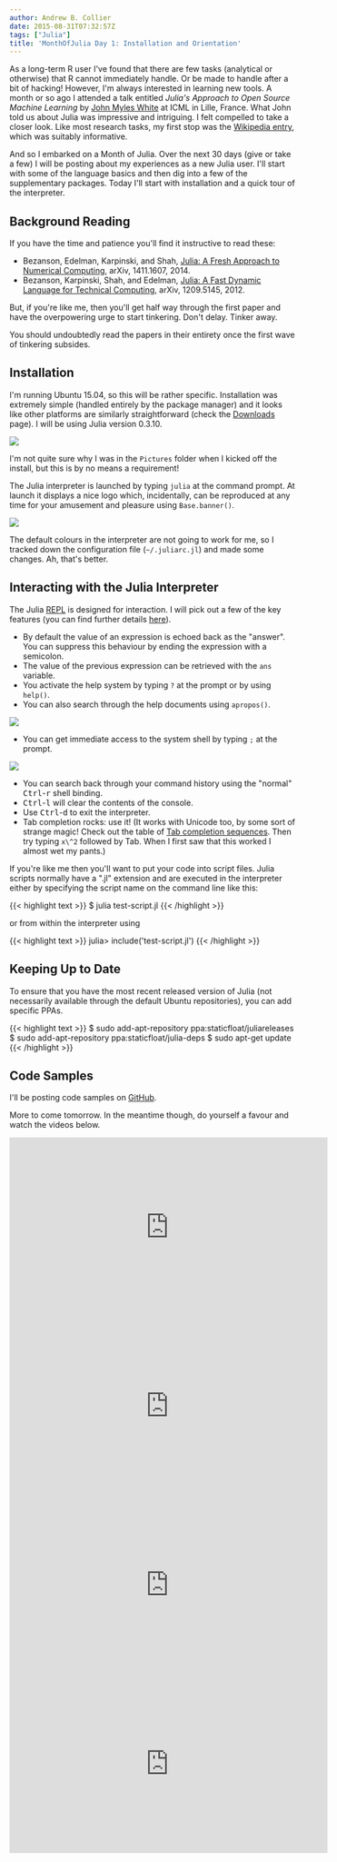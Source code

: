 ```yaml
---
author: Andrew B. Collier
date: 2015-08-31T07:32:57Z
tags: ["Julia"]
title: 'MonthOfJulia Day 1: Installation and Orientation'
---
```


<!--more-->

As a long-term R user I've found that there are few tasks (analytical or otherwise) that R cannot immediately handle. Or be made to handle after a bit of hacking! However, I'm always interested in learning new tools. A month or so ago I attended a talk entitled _Julia's Approach to Open Source Machine Learning_ by [John Myles White](https://twitter.com/johnmyleswhite) at ICML in Lille, France. What John told us about Julia was impressive and intriguing. I felt compelled to take a closer look. Like most research tasks, my first stop was the [Wikipedia entry](https://en.wikipedia.org/wiki/Julia_(programming_language)), which was suitably informative.

And so I embarked on a Month of Julia. Over the next 30 days (give or take a few) I will be posting about my experiences as a new Julia user. I'll start with some of the language basics and then dig into a few of the supplementary packages. Today I'll start with installation and a quick tour of the interpreter.

## Background Reading

If you have the time and patience you'll find it instructive to read these:

* Bezanson, Edelman, Karpinski, and Shah, [Julia: A Fresh Approach to Numerical Computing](http://arxiv.org/abs/1411.1607), arXiv, 1411.1607, 2014. 
* Bezanson, Karpinski, Shah, and Edelman, [Julia: A Fast Dynamic Language for Technical Computing](http://arxiv.org/abs/1209.5145), arXiv, 1209.5145, 2012.

But, if you're like me, then you'll get half way through the first paper and have the overpowering urge to start tinkering. Don't delay. Tinker away.

You should undoubtedly read the papers in their entirety once the first wave of tinkering subsides.

## Installation

I'm running Ubuntu 15.04, so this will be rather specific. Installation was extremely simple (handled entirely by the package manager) and it looks like other platforms are similarly straightforward (check the [Downloads](http://julialang.org/downloads/) page). I will be using Julia version 0.3.10.

<img src="/img/2015/08/julia-install.png" >

I'm not quite sure why I was in the `Pictures` folder when I kicked off the install, but this is by no means a requirement!

The Julia interpreter is launched by typing `julia` at the command prompt. At launch it displays a nice logo which, incidentally, can be reproduced at any time for your amusement and pleasure using `Base.banner()`.

<img src="/img/2015/08/julia-default-terminal.png" >

The default colours in the interpreter are not going to work for me, so I tracked down the configuration file (`~/.juliarc.jl`) and made some changes. Ah, that's better.

## Interacting with the Julia Interpreter

The Julia [REPL](https://en.wikipedia.org/wiki/Read%E2%80%93eval%E2%80%93print_loop) is designed for interaction. I will pick out a few of the key features (you can find further details [here](http://docs.julialang.org/en/stable/manual/interacting-with-julia/)).

* By default the value of an expression is echoed back as the "answer". You can suppress this behaviour by ending the expression with a semicolon. 
* The value of the previous expression can be retrieved with the `ans` variable. 
* You activate the help system by typing `?` at the prompt or by using `help()`. 
* You can also search through the help documents using `apropos()`.

<img src="/img/2015/08/julia-help-system.png" >

* You can get immediate access to the system shell by typing `;` at the prompt.

<img src="/img/2015/08/julia-command-shell.png" >

* You can search back through your command history using the "normal" <kbd>Ctrl</kbd>-<kbd>r</kbd> shell binding. 
* <kbd>Ctrl</kbd>-<kbd>l</kbd> will clear the contents of the console. 
* Use <kbd>Ctrl</kbd>-<kbd>d</kbd> to exit the interpreter. 
* Tab completion rocks: use it! (It works with Unicode too, by some sort of strange magic! Check out the table of [Tab completion sequences](http://docs.julialang.org/en/stable/manual/unicode-input/). Then try typing `x\^2` followed by Tab. When I first saw that this worked I almost wet my pants.)

If you're like me then you'll want to put your code into script files. Julia scripts normally have a ".jl" extension and are executed in the interpreter either by specifying the script name on the command line like this:

{{< highlight text >}}
$ julia test-script.jl
{{< /highlight >}}

or from within the interpreter using

{{< highlight text >}}
julia> include('test-script.jl')
{{< /highlight >}}

## Keeping Up to Date

To ensure that you have the most recent released version of Julia (not necessarily available through the default Ubuntu repositories), you can add specific PPAs.

{{< highlight text >}}
$ sudo add-apt-repository ppa:staticfloat/juliareleases
$ sudo add-apt-repository ppa:staticfloat/julia-deps
$ sudo apt-get update
{{< /highlight >}}

## Code Samples

I'll be posting code samples on [GitHub](https://github.com/DataWookie/MonthOfJulia).

More to come tomorrow. In the meantime though, do yourself a favour and watch the videos below.

<iframe width="560" height="315" src="https://www.youtube.com/embed/gQ1y5NUD_RI" frameborder="0" allowfullscreen></iframe>

<iframe width="560" height="315" src="https://www.youtube.com/embed/xUP3cSKb8sI" frameborder="0" allowfullscreen></iframe>

<iframe width="560" height="315" src="https://www.youtube.com/embed/vWkgEddb4-A" frameborder="0" allowfullscreen></iframe>

<iframe width="560" height="315" src="https://www.youtube.com/embed/I3JH5Bg46yU" frameborder="0" allowfullscreen></iframe>
